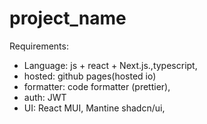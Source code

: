 # project_name
Requirements: 
 * Language: js + react +  Next.js.,typescript,
 * hosted: github pages(hosted io)
 * formatter: code formatter (prettier),
 * auth: JWT
 * UI: React MUI, Mantine shadcn/ui,
